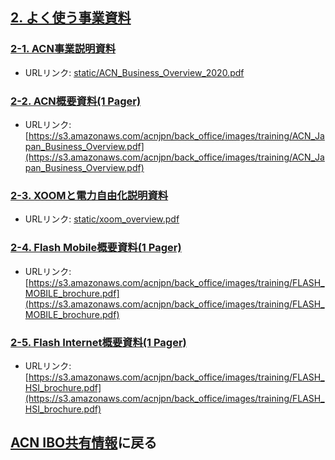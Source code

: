 ## [2. よく使う事業資料](02_DOC.MD)

### [2-1. ACN事業説明資料](static/ACN_Business_Overview_2020.pdf)
* URLリンク: [static/ACN_Business_Overview_2020.pdf](static/ACN_Business_Overview_2020.pdf)

### [2-2. ACN概要資料(1 Pager)](https://s3.amazonaws.com/acnjpn/back_office/images/training/ACN_Japan_Business_Overview.pdf)
* URLリンク: [https://s3.amazonaws.com/acnjpn/back_office/images/training/ACN_Japan_Business_Overview.pdf](https://s3.amazonaws.com/acnjpn/back_office/images/training/ACN_Japan_Business_Overview.pdf)

### [2-3. XOOMと電力自由化説明資料](static/xoom_overview.pdf)
* URLリンク: [static/xoom_overview.pdf](static/xoom_overview.pdf)

### [2-4. Flash Mobile概要資料(1 Pager)](https://s3.amazonaws.com/acnjpn/back_office/images/training/FLASH_MOBILE_brochure.pdf)
* URLリンク: [https://s3.amazonaws.com/acnjpn/back_office/images/training/FLASH_MOBILE_brochure.pdf](https://s3.amazonaws.com/acnjpn/back_office/images/training/FLASH_MOBILE_brochure.pdf)

### [2-5. Flash Internet概要資料(1 Pager)](https://s3.amazonaws.com/acnjpn/back_office/images/training/FLASH_HSI_brochure.pdf)
* URLリンク: [https://s3.amazonaws.com/acnjpn/back_office/images/training/FLASH_HSI_brochure.pdf](https://s3.amazonaws.com/acnjpn/back_office/images/training/FLASH_HSI_brochure.pdf)

## [ACN IBO共有情報](00_FAQ.MD)に戻る